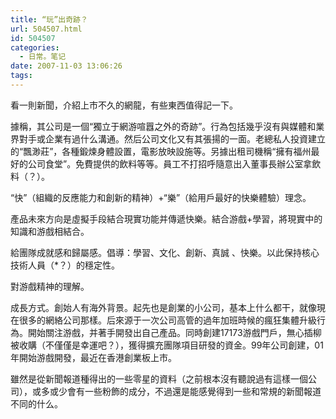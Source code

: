 ```yaml
---
title: “玩”出奇跡？
url: 504507.html
id: 504507
categories:
  - 日常。笔记
date: 2007-11-03 13:06:26
tags:
---
```


看一則新聞，介紹上市不久的網龍，有些東西值得記一下。

據稱，其公司是一個“獨立于網游喧囂之外的奇跡”。行為包括幾乎沒有與媒體和業界對手或企業有過什么溝通。然后公司文化又有其張揚的一面。老總私人投資建立的“飄渺莊”，各種鍛煉身體設置，電影放映設施等。另據出租司機稱“擁有福州最好的公司食堂”。免費提供的飲料等等。員工不打招呼隨意出入董事長辦公室拿飲料（？）。

“快”（組織的反應能力和創新的精神）+“樂”（給用戶最好的快樂體驗）理念。

產品未來方向是虛擬手段結合現實功能并傳遞快樂。結合游戲+學習，將現實中的知識和游戲相結合。

給團隊成就感和歸屬感。倡導：學習、文化、創新、真誠 、快樂。以此保持核心技術人員（*？）的穩定性。

對游戲精神的理解。

成長方式。創始人有海外背景。起先也是創業的小公司，基本上什么都干，就像現在很多的網絡公司那樣。后來源于一次公司高管的過年加班時候的瘋狂集體升級行為。開始關注游戲，并著手開發出自己產品。同時創建17173游戲門戶，無心插柳被收購（不僅僅是幸運吧？），獲得擴充團隊項目研發的資金。99年公司創建，01年開始游戲開發，最近在香港創業板上市。

雖然是從新聞報道種得出的一些零星的資料（之前根本沒有聽說過有這樣一個公司），或多或少會有一些粉飾的成分，不過還是能感覺得到一些和常規的新聞報道不同的什么。